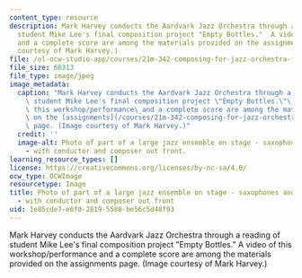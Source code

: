 ```yaml
---
content_type: resource
description: Mark Harvey conducts the Aardvark Jazz Orchestra through a reading of
  student Mike Lee's final composition project "Empty Bottles."  A video of this workshop/performance
  and a complete score are among the materials provided on the assignments page. (Image
  courtesy of Mark Harvey.)
file: /ol-ocw-studio-app/courses/21m-342-composing-for-jazz-orchestra-fall-2008/1e85cde7e6f028195580be56c5d48f93_21m-342f08.jpg
file_size: 66313
file_type: image/jpeg
image_metadata:
  caption: "Mark Harvey conducts the Aardvark Jazz Orchestra through a reading of\
    \ student Mike Lee's final composition project \"Empty Bottles.\"\_\_A video of\
    \ this workshop/performance\_and a complete score are among the materials provided\
    \ on the [assignments](/courses/21m-342-composing-for-jazz-orchestra-fall-2008/pages/assignments)\
    \ page. (Image courtesy of Mark Harvey.)"
  credit: ''
  image-alt: Photo of part of a large jazz ensemble on stage - saxophones and trombones
    - with conductor and composer out front.
learning_resource_types: []
license: https://creativecommons.org/licenses/by-nc-sa/4.0/
ocw_type: OCWImage
resourcetype: Image
title: Photo of part of a large jazz ensemble on stage - saxophones and trombones
  - with conductor and composer out front
uid: 1e85cde7-e6f0-2819-5580-be56c5d48f93
---
```

Mark Harvey conducts the Aardvark Jazz Orchestra through a reading of student Mike Lee's final composition project "Empty Bottles."  A video of this workshop/performance and a complete score are among the materials provided on the assignments page. (Image courtesy of Mark Harvey.)